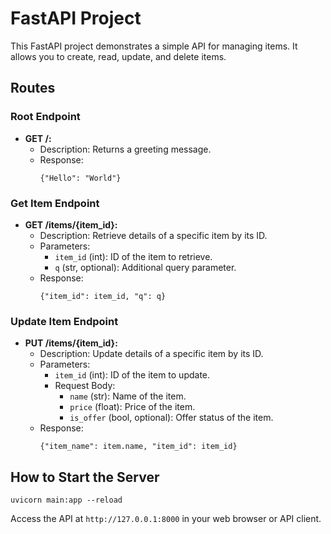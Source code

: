 # FastAPI Project 

This FastAPI project demonstrates a simple API for managing items. It allows you to create, read, update, and delete items.

## Routes

### Root Endpoint

- **GET /:**
    - Description: Returns a greeting message.
    - Response:
      ```
      {"Hello": "World"}
      ```

### Get Item Endpoint

- **GET /items/{item_id}:**
    - Description: Retrieve details of a specific item by its ID.
    - Parameters:
        - `item_id` (int): ID of the item to retrieve.
        - `q` (str, optional): Additional query parameter.
    - Response:
      ```
      {"item_id": item_id, "q": q}
      ```

### Update Item Endpoint

- **PUT /items/{item_id}:**
    - Description: Update details of a specific item by its ID.
    - Parameters:
        - `item_id` (int): ID of the item to update.
        - Request Body:
            - `name` (str): Name of the item.
            - `price` (float): Price of the item.
            - `is_offer` (bool, optional): Offer status of the item.
    - Response:
      ```
      {"item_name": item.name, "item_id": item_id}
      ```

## How to Start the Server

```
uvicorn main:app --reload
```

Access the API at `http://127.0.0.1:8000` in your web browser or API client.
